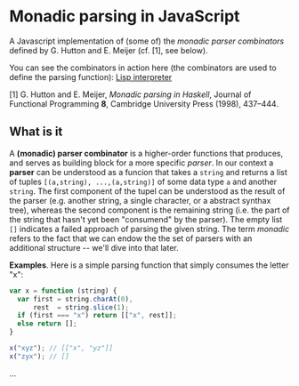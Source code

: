 # Monadic parsing in JavaScript

A Javascript implementation of (some of) the *monadic parser combinators* defined by G. Hutton and E. Meijer (cf. [1], see below).

You can see the combinators in action here (the combinators are used to define the parsing function): <a href="http://mirkoklukas.github.io/parser-combinator-js/demo/">Lisp interpreter</a>

[1] G. Hutton and E. Meijer, *Monadic parsing in Haskell*, Journal of Functional Programming **8**, Cambridge University Press (1998), 437–444.


## What is it

A **(monadic) parser combinator** is a higher-order functions that produces, and serves as building block for a more specific *parser*. In our context a **parser** can be understood as a funcion that takes a `string` and returns a list of tuples `[(a,string), ...,(a,string)]` of some data type `a` and another `string`. The first component of the tupel can be understood as the result of the parser (e.g. another string, a single character, or a abstract synthax tree), whereas the second component is the remaining string (i.e. the part of the string that hasn't yet been "consumend" by the parser). The empty list `[]` indicates a failed approach of parsing the given string. The term *monadic* refers to the fact that we can endow the the set of parsers with an additional structure -- we'll dive into that later.

**Examples**. Here is a simple parsing function that simply consumes the letter "x":
```JavaScript
var x = function (string) {
  var first = string.charAt(0),
      rest  = string.slice(1);
  if (first === "x") return [["x", rest]];
  else return [];
}

x("xyz"); // [["x", "yz"]] 
x("zyx"); // [] 

```

...

